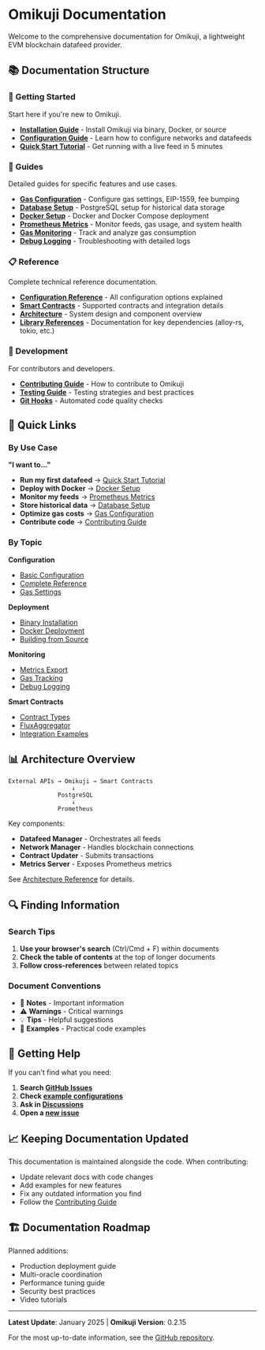 # Omikuji Documentation

Welcome to the comprehensive documentation for Omikuji, a lightweight EVM blockchain datafeed provider.

## 📚 Documentation Structure

### 🚀 Getting Started
Start here if you're new to Omikuji.

- **[Installation Guide](getting-started/installation.md)** - Install Omikuji via binary, Docker, or source
- **[Configuration Guide](getting-started/configuration.md)** - Learn how to configure networks and datafeeds  
- **[Quick Start Tutorial](getting-started/quickstart.md)** - Get running with a live feed in 5 minutes

### 📖 Guides
Detailed guides for specific features and use cases.

- **[Gas Configuration](guides/gas-configuration.md)** - Configure gas settings, EIP-1559, fee bumping
- **[Database Setup](guides/database-setup.md)** - PostgreSQL setup for historical data storage
- **[Docker Setup](guides/docker-setup.md)** - Docker and Docker Compose deployment
- **[Prometheus Metrics](guides/prometheus-metrics.md)** - Monitor feeds, gas usage, and system health
- **[Gas Monitoring](guides/gas-monitoring.md)** - Track and analyze gas consumption
- **[Debug Logging](guides/debug-logging.md)** - Troubleshooting with detailed logs

### 📋 Reference
Complete technical reference documentation.

- **[Configuration Reference](reference/configuration.md)** - All configuration options explained
- **[Smart Contracts](reference/contracts.md)** - Supported contracts and integration details
- **[Architecture](reference/architecture.md)** - System design and component overview
- **[Library References](reference/libraries/)** - Documentation for key dependencies (alloy-rs, tokio, etc.)

### 🔧 Development
For contributors and developers.

- **[Contributing Guide](development/contributing.md)** - How to contribute to Omikuji
- **[Testing Guide](development/testing.md)** - Testing strategies and best practices
- **[Git Hooks](development/git-hooks.md)** - Automated code quality checks

## 🎯 Quick Links

### By Use Case

**"I want to..."**

- **Run my first datafeed** → [Quick Start Tutorial](getting-started/quickstart.md)
- **Deploy with Docker** → [Docker Setup](guides/docker-setup.md)
- **Monitor my feeds** → [Prometheus Metrics](guides/prometheus-metrics.md)
- **Store historical data** → [Database Setup](guides/database-setup.md)
- **Optimize gas costs** → [Gas Configuration](guides/gas-configuration.md)
- **Contribute code** → [Contributing Guide](development/contributing.md)

### By Topic

**Configuration**
- [Basic Configuration](getting-started/configuration.md)
- [Complete Reference](reference/configuration.md)
- [Gas Settings](guides/gas-configuration.md)

**Deployment**
- [Binary Installation](getting-started/installation.md#binary-installation)
- [Docker Deployment](guides/docker-setup.md)
- [Building from Source](getting-started/installation.md#building-from-source)

**Monitoring**
- [Metrics Export](guides/prometheus-metrics.md)
- [Gas Tracking](guides/gas-monitoring.md)
- [Debug Logging](guides/debug-logging.md)

**Smart Contracts**
- [Contract Types](reference/contracts.md#supported-contract-types)
- [FluxAggregator](reference/contracts.md#fluxaggregator-interface)
- [Integration Examples](reference/contracts.md#integration-examples)

## 📊 Architecture Overview

```
External APIs → Omikuji → Smart Contracts
                  ↓
              PostgreSQL
                  ↓
              Prometheus
```

Key components:
- **Datafeed Manager** - Orchestrates all feeds
- **Network Manager** - Handles blockchain connections
- **Contract Updater** - Submits transactions
- **Metrics Server** - Exposes Prometheus metrics

See [Architecture Reference](reference/architecture.md) for details.

## 🔍 Finding Information

### Search Tips

1. **Use your browser's search** (Ctrl/Cmd + F) within documents
2. **Check the table of contents** at the top of longer documents
3. **Follow cross-references** between related topics

### Document Conventions

- 📝 **Notes** - Important information
- ⚠️ **Warnings** - Critical warnings
- 💡 **Tips** - Helpful suggestions
- 🔧 **Examples** - Practical code examples

## 🤝 Getting Help

If you can't find what you need:

1. **Search [GitHub Issues](https://github.com/ijonas/omikuji/issues)**
2. **Check [example configurations](https://github.com/ijonas/omikuji/blob/main/example_config.yaml)**
3. **Ask in [Discussions](https://github.com/ijonas/omikuji/discussions)**
4. **Open a [new issue](https://github.com/ijonas/omikuji/issues/new)**

## 📈 Keeping Documentation Updated

This documentation is maintained alongside the code. When contributing:

- Update relevant docs with code changes
- Add examples for new features
- Fix any outdated information you find
- Follow the [Contributing Guide](development/contributing.md)

## 🏗️ Documentation Roadmap

Planned additions:
- Production deployment guide
- Multi-oracle coordination
- Performance tuning guide
- Security best practices
- Video tutorials

---

**Latest Update**: January 2025 | **Omikuji Version**: 0.2.15

For the most up-to-date information, see the [GitHub repository](https://github.com/ijonas/omikuji).
